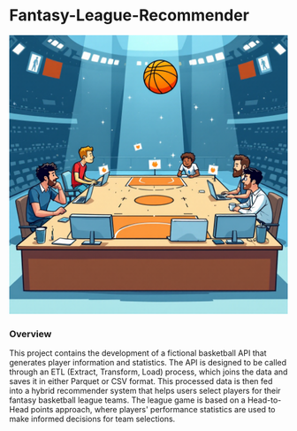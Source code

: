 # Fantasy-League-Recommender
![Picture](image.png)
### Overview
This project contains the development of a fictional basketball API that generates player information and statistics. The API is designed to be called through an ETL (Extract, Transform, Load) process, which joins the data and saves it in either Parquet or CSV format. This processed data is then fed into a hybrid recommender system that helps users select players for their fantasy basketball league teams. The league game is based on a Head-to-Head points approach, where players' performance statistics are used to make informed decisions for team selections.